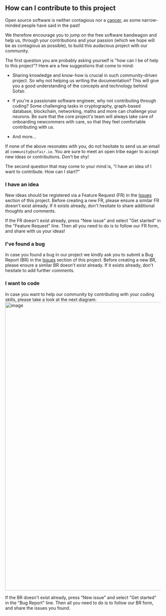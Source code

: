 ## How can I contribute to this project

Open source software is neither contagious nor a [cancer](https://www.techrepublic.com/article/microsoft-no-we-dont-hate-open-source-software-and-we-can-prove-it/), as some narrow-minded people have said in the past!

We therefore encourage you to jump on the free software bandwagon and help us, through your contributions and your passion (which we hope will be as contagious as possible), to build this audacious project with our community.

The first question you are probably asking yourself is "how can I be of help to this project"? Here are a few suggestions that come to mind:

- Sharing knowledge and know-how is crucial in such community-driven project. So why not helping us writing the documentation? This will give you a good understanding of the concepts and technology behind Sofair.

- If you're a passionate software engineer, why not contributing through coding? Some challenging tasks in cryptography, graph-based database, blockchain, networking, maths and more can challenge your neurons. Be sure that the core project's team will always take care of onboarding newcommers with care, so that they feel comfortable contributing with us.

- And more...

If none of the above resonates with you, do not hesitate to send us an email at `community@sofair.io`. You are sure to meet an open tribe eager to accept new ideas or contributions. Don't be shy!

The second question that may come to your mind is, "I have an idea of I want to contribute. How can I start?" 

### I have an idea
New ideas should be registered via a Feature Request (FR) in the [Issues](../../issues/) section of this project. Before creating a new FR, please ensure a similar FR doesn't exist already. If it exists already, don't hesitate to share additional thoughts and comments. 

If the FR doesn't exist already, press "New issue" and select "Get started" in the "Feature Request" line. Then all you need to do is to follow our FR form, and share with us your ideas! 

### I've found a bug
In case you found a bug in our project we kindly ask you to submit a Bug Report (BR) in the [Issues](../../issues/) section of this project. Before creating a new BR, please ensure a similar BR doesn't exist already. If it exists already, don't hesitate to add further comments.

### I want to code
In case you want to help our community by contributing with your coding skills, please take a look at the next diagram:  
<img width="931" alt="image" src="https://user-images.githubusercontent.com/78369129/223092356-02b6df42-121a-44a0-a1a9-891fbf315f7b.png">




If the BR doesn't exist already, press "New issue" and select "Get started" in the "Bug Report" line. Then all you need to do is to follow our BR form, and share the issues you found.
